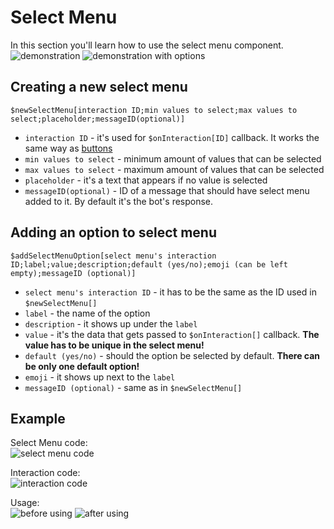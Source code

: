# Select Menu
In this section you'll learn how to use the select menu component.\
![demonstration](https://user-images.githubusercontent.com/16838075/124397105-2e3d9300-dd0e-11eb-898e-8cf0228d3cf4.png)
![demonstration with options](https://user-images.githubusercontent.com/16838075/124397186-cc315d80-dd0e-11eb-93d2-3ea8eaa99612.png)


## Creating a new select menu
`$newSelectMenu[interaction ID;min values to select;max values to select;placeholder;messageID(optional)]`
- `interaction ID` - it's used for `$onInteraction[ID]` callback. It works the same way as [buttons](./buttons.md)
- `min values to select` - minimum amount of values that can be selected
- `max values to select` - maximum amount of values that can be selected
- `placeholder` - it's a text that appears if no value is selected
- `messageID(optional)` - ID of a message that should have select menu added to it. By default it's the bot's response.

## Adding an option to select menu
`$addSelectMenuOption[select menu's interaction ID;label;value;description;default (yes/no);emoji (can be left empty);messageID (optional)]`
- `select menu's interaction ID` - it has to be the same as the ID used in `$newSelectMenu[]`
- `label` - the name of the option
- `description` - it shows up under the `label`
- `value` - it's the data that gets passed to `$onInteraction[]` callback. **The value has to be unique in the select menu!**
- `default (yes/no)` - should the option be selected by default. **There can be only one default option!**
- `emoji` - it shows up next to the `label`
- `messageID (optional)` - same as in `$newSelectMenu[]`

## Example
Select Menu code:\
![select menu code](https://user-images.githubusercontent.com/16838075/124397834-92faec80-dd12-11eb-9bed-8fd6ad2fca15.jpg)

Interaction code:\
![interaction code](https://user-images.githubusercontent.com/16838075/124397855-b160e800-dd12-11eb-961c-82b2692f1ea9.jpg)

Usage:\
![before using](https://user-images.githubusercontent.com/16838075/124397867-cfc6e380-dd12-11eb-9392-a51a3082f39e.png)
![after using](https://user-images.githubusercontent.com/16838075/124397887-fe44be80-dd12-11eb-96fb-573e2f94f126.png)

